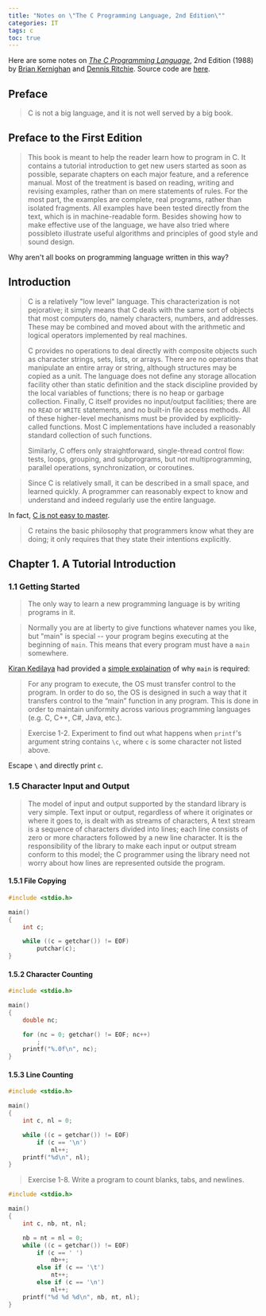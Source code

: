 ```yaml
---
title: "Notes on \"The C Programming Language, 2nd Edition\""
categories: IT
tags: c
toc: true
---
```


Here are some notes on [*The C Programming Language*](https://en.wikipedia.org/wiki/The_C_Programming_Language), 2nd Edition (1988) by [Brian Kernighan](https://en.wikipedia.org/wiki/Brian_Kernighan) and [Dennis Ritchie](https://en.wikipedia.org/wiki/Dennis_Ritchie). Source code are [here](https://github.com/alexddhuang/knrc2e).

## Preface

> C is not a big language, and it is not well served by a big book.

## Preface to the First Edition

> This book is meant to help the reader learn how to program in C. It contains a tutorial introduction to get new users started as soon as possible, separate chapters on each major feature, and a reference manual. Most of the treatment is based on reading, writing and revising examples, rather than on mere statements of rules. For the most part, the examples are complete, real programs, rather than isolated fragments. All examples have been tested directly from the text, which is in machine-readable form. Besides showing how to make effective use of the language, we have also tried where possibleto illustrate useful algorithms and principles of good style and sound design.

Why aren't all books on programming language written in this way?

## Introduction

> C is a relatively "low level" language. This characterization is not pejorative; it simply means that C deals with the same sort of objects that most computers do, namely characters, numbers, and addresses. These may be combined and moved about with the arithmetic and logical operators implemented by real machines.
> 
> C provides no operations to deal directly with composite objects such as character strings, sets, lists, or arrays. There are no operations that manipulate an entire array or string, although structures may be copied as a unit. The language does not define any storage allocation facility other than static definition and the stack discipline provided by the local variables of functions; there is no heap or garbage collection. Finally, C itself provides no input/output facilities; there are no `READ` or `WRITE` statements, and no built-in file access methods. All of these higher-level mechanisms must be provided by explicitly-called functions. Most C implementations have included a reasonably standard collection of such functions.
> 
> Similarly, C offers only straightforward, single-thread control flow: tests, loops, grouping, and subprograms, but not multiprogramming, parallel operations, synchronization, or coroutines.

>  Since C is relatively small, it can be described in a small space, and learned quickly. A programmer can reasonably expect to know and understand and indeed regularly use the entire language.

In fact, [C is not easy to master](https://www.quora.com/How-easy-is-it-to-learn-C).

> C retains the basic philosophy that programmers know what they are doing; it only requires that they state their intentions explicitly.

## Chapter 1. A Tutorial Introduction

### 1.1 Getting Started

> The only way to learn a new programming language is by writing programs in it.

> Normally you are at liberty to give functions whatever names you like, but "main" is special -- your program begins executing at the beginning of `main`. This means that every program must have a `main` somewhere.

[Kiran Kedilaya](https://www.quora.com/profile/Kiran-Kedilaya-1) had provided a [simple explaination](https://www.quora.com/Why-is-the-Main-Function-required-in-C-programming) of why `main` is required:

> For any program to execute, the OS must transfer control to the program. In order to do so, the OS is designed in such a way that it transfers control to the “main” function in any program. This is done in order to maintain uniformity across various programming languages (e.g. C, C++, C#, Java, etc.).

> Exercise 1-2. Experiment to find out what happens when `printf`'s argument string contains `\c`, where `c` is some character not listed above.

Escape `\` and directly print `c`.

### 1.5 Character Input and Output

> The model of input and output supported by the standard library is very simple. Text input or output, regardless of where it originates or where it goes to, is dealt with as streams of characters, A text stream is a sequence of characters divided into lines; each line consists of zero or more characters followed by a new line character. It is the responsibility of the library to make each input or output stream conform to this model; the C programmer using the library need not worry about how lines are represented outside the program.

#### 1.5.1 File Copying

```c
#include <stdio.h>

main()
{
    int c;

    while ((c = getchar()) != EOF)
        putchar(c);
}
```

#### 1.5.2 Character Counting

```c
#include <stdio.h>

main()
{
    double nc;

    for (nc = 0; getchar() != EOF; nc++)
        ;
    printf("%.0f\n", nc);
}
```

#### 1.5.3 Line Counting

```c
#include <stdio.h>

main()
{
    int c, nl = 0;

    while ((c = getchar()) != EOF)
        if (c == '\n')
            nl++;
    printf("%d\n", nl);
}
```

> Exercise 1-8. Write a program to count blanks, tabs, and newlines.

```c
#include <stdio.h>

main()
{
    int c, nb, nt, nl;

    nb = nt = nl = 0;
    while ((c = getchar()) != EOF)
        if (c == ' ')
            nb++;
        else if (c == '\t')
            nt++;
        else if (c == '\n')
            nl++;
    printf("%d %d %d\n", nb, nt, nl);
}
```
